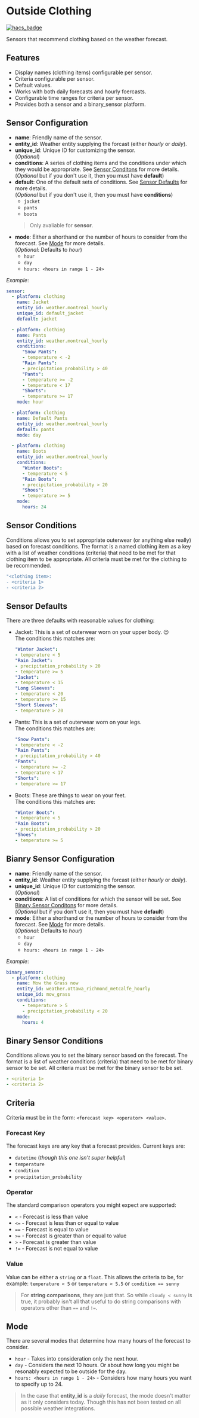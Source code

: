 # Outside Clothing

[![hacs_badge](https://img.shields.io/badge/HACS-Custom-41BDF5.svg)](https://github.com/hacs/integration)

Sensors that recommend clothing based on the weather forecast.

## Features
- Display names (clothing items) configurable per sensor.
- Criteria configurable per sensor.
- Default values.
- Works with both daily forecasts and hourly foercasts.
- Configurable time ranges for criteria per sensor.
- Provides both a sensor and a binary_sensor platform.

## Sensor Configuration

- __name__: Friendly name of the sensor.
- __entity_id__: Weather entity supplying the forcast (either _hourly_ or
    _daily_).
- __unique_id__: Unique ID for customizing the sensor.  
    (_Optional_)
- __conditions__: A series of clothing items and the conditions under which they
    would be appropriate. See [Sensor Conditons](#sensor-conditions) for more
    details.  
    (_Optional_ but if you don't use it, then you must have __default__)
- __default__: One of the default sets of conditions. See [Sensor Defaults](#sensor-defaults) 
    for more details.  
    (_Optional_ but if you don't use it, then you must have __conditions__)
    - `jacket`
    - `pants`
    - `boots`
    > Only avaliable for __sensor__.  
- __mode__: Either a shorthand or the number of hours to consider from the
    forecast. See [Mode](#mode) for more details.  
    (_Optional_: Defaults to _hour_)
    - `hour`
    - `day`
    - `hours: <hours in range 1 - 24>`

_Example_:

```yaml
sensor:
  - platform: clothing
    name: Jacket
    entity_id: weather.montreal_hourly
    unique_id: default_jacket
    default: jacket

  - platform: clothing
    name: Pants
    entity_id: weather.montreal_hourly
    conditions:
      "Snow Pants":
      - temperature < -2
      "Rain Pants":
      - precipitation_probability > 40
      "Pants":
      - temperature >= -2
      - temperature < 17
      "Shorts":
      - temperature >= 17
    mode: hour

  - platform: clothing
    name: Default Pants
    entity_id: weather.montreal_hourly
    default: pants
    mode: day

  - platform: clothing
    name: Boots
    entity_id: weather.montreal_hourly
    conditions:
      "Winter Boots":
      - temperature < 5
      "Rain Boots":
      - precipitation_probability > 20
      "Shoes":
      - temperature >= 5
    mode:
      hours: 24
```

## Sensor Conditions

Conditions allows you to set appropriate outerwear (or anything else really) based
on forecast conditions. The format is a named clothing item as a key with a list
of weather conditions (criteria) that need to be met for that clothing item to
be appropriate. All criteria must be met for the clothing to be recommended.

```yaml
"<clothing item>:
- <criteria 1>
- <criteria 2>
```


## Sensor Defaults

There are three defaults with reasonable values for clothing:

- Jacket: This is a set of outerwear worn on your upper body. 😉  
    The conditions this matches are:
    ```yaml
    "Winter Jacket":
    - temperature < 5
    "Rain Jacket":
    - precipitation_probability > 20
    - temperature >= 5
    "Jacket":
    - temperature < 15
    "Long Sleeves":
    - temperature < 20
    - temperature >= 15
    "Short Sleeves":
    - temperature > 20
    ```
- Pants: This is a set of outerwear worn on your legs.  
    The conditions this matches are:
    ```yaml
    "Snow Pants":
    - temperature < -2
    "Rain Pants":
    - precipitation_probability > 40
    "Pants":
    - temperature >= -2
    - temperature < 17
    "Shorts":
    - temperature >= 17
    ```
- Boots: These are things to wear on your feet.  
    The conditions this matches are:
    ```yaml
    "Winter Boots":
    - temperature < 5
    "Rain Boots":
    - precipitation_probability > 20
    "Shoes":
    - temperature >= 5
    ```

## Bianry Sensor Configuration

- __name__: Friendly name of the sensor.
- __entity_id__: Weather entity supplying the forcast (either _hourly_ or
    _daily_).
- __unique_id__: Unique ID for customizing the sensor.  
    (_Optional_)
- __conditions__: A list of conditions for which the sensor will be set. See
    [Binary Sensor Conditons](#binary-sensor-conditions) for more details.  
    (_Optional_ but if you don't use it, then you must have __default__)
- __mode__: Either a shorthand or the number of hours to consider from the
    forecast. See [Mode](#mode) for more details.  
    (_Optional_: Defaults to _hour_)
    - `hour`
    - `day`
    - `hours: <hours in range 1 - 24>`

_Example_:

```yaml
binary_sensor:
  - platform: clothing
    name: Mow the Grass now
    entity_id: weather.ottawa_richmond_metcalfe_hourly
    unique_id: mow_grass
    conditions:
      - temperature > 5
      - precipitation_probability < 20
    mode:
      hours: 4
```

## Binary Sensor Conditions

Conditions allows you to set the binary sensor based on the forecast. The format
is a list of weather conditions (criteria) that need to be met for binary sensor
to be set. All criteria must be met for the binary sensor to be set.

```yaml
- <criteria 1>
- <criteria 2>
```

## Criteria

Criteria must be in the form: `<forecast key> <operator> <value>`.

### Forecast Key

The forecast keys are any key that a forecast provides. Current keys are:
- `datetime` (_though this one isn't super helpful_)
- `temperature`
- `condition`
- `precipitation_probability`

### Operator

The standard comparison operators you might expect are supported:
- `<` - Forecast is less than value
- `<=` - Forecast is less than or equal to value
- `==` - Forecast is equal to value
- `>=` - Forecast is greater than or equal to value
- `>` - Forecast is greater than value
- `!=` - Forecast is not equal to value

### Value

Value can be either a `string` or a `float`. This allows the criteria to be, for
example:
`temperature < 5` or `temperature < 5.5` or `condition == sunny`

> For __string comparisons__, they are just that. So while `cloudy < sunny` is
true, it probably isn't all that useful to do string comparisons with operators
other than `==` and `!=`.

## Mode

There are several modes that determine how many hours of the forecast to
consider.
- `hour` - Takes into consideration only the next hour.
- `day` - Considers the next 10 hours. Or about how long you might be resonably
    expected to be outside for the day.
- `hours: <hours in range 1 - 24>` - Considers how many hours you want to
    specify up to 24.

> In the case that __entity_id__ is a _daily_ forecast, the mode doesn't
matter as it only considers today. Though this has not been tested on all
possible weather integrations.
